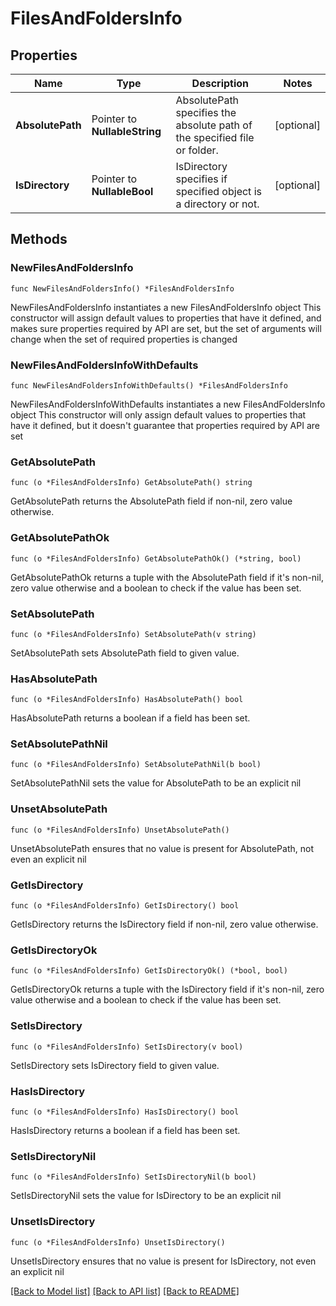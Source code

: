 # FilesAndFoldersInfo

## Properties

Name | Type | Description | Notes
------------ | ------------- | ------------- | -------------
**AbsolutePath** | Pointer to **NullableString** | AbsolutePath specifies the absolute path of the specified file or folder. | [optional] 
**IsDirectory** | Pointer to **NullableBool** | IsDirectory specifies if specified object is a directory or not. | [optional] 

## Methods

### NewFilesAndFoldersInfo

`func NewFilesAndFoldersInfo() *FilesAndFoldersInfo`

NewFilesAndFoldersInfo instantiates a new FilesAndFoldersInfo object
This constructor will assign default values to properties that have it defined,
and makes sure properties required by API are set, but the set of arguments
will change when the set of required properties is changed

### NewFilesAndFoldersInfoWithDefaults

`func NewFilesAndFoldersInfoWithDefaults() *FilesAndFoldersInfo`

NewFilesAndFoldersInfoWithDefaults instantiates a new FilesAndFoldersInfo object
This constructor will only assign default values to properties that have it defined,
but it doesn't guarantee that properties required by API are set

### GetAbsolutePath

`func (o *FilesAndFoldersInfo) GetAbsolutePath() string`

GetAbsolutePath returns the AbsolutePath field if non-nil, zero value otherwise.

### GetAbsolutePathOk

`func (o *FilesAndFoldersInfo) GetAbsolutePathOk() (*string, bool)`

GetAbsolutePathOk returns a tuple with the AbsolutePath field if it's non-nil, zero value otherwise
and a boolean to check if the value has been set.

### SetAbsolutePath

`func (o *FilesAndFoldersInfo) SetAbsolutePath(v string)`

SetAbsolutePath sets AbsolutePath field to given value.

### HasAbsolutePath

`func (o *FilesAndFoldersInfo) HasAbsolutePath() bool`

HasAbsolutePath returns a boolean if a field has been set.

### SetAbsolutePathNil

`func (o *FilesAndFoldersInfo) SetAbsolutePathNil(b bool)`

 SetAbsolutePathNil sets the value for AbsolutePath to be an explicit nil

### UnsetAbsolutePath
`func (o *FilesAndFoldersInfo) UnsetAbsolutePath()`

UnsetAbsolutePath ensures that no value is present for AbsolutePath, not even an explicit nil
### GetIsDirectory

`func (o *FilesAndFoldersInfo) GetIsDirectory() bool`

GetIsDirectory returns the IsDirectory field if non-nil, zero value otherwise.

### GetIsDirectoryOk

`func (o *FilesAndFoldersInfo) GetIsDirectoryOk() (*bool, bool)`

GetIsDirectoryOk returns a tuple with the IsDirectory field if it's non-nil, zero value otherwise
and a boolean to check if the value has been set.

### SetIsDirectory

`func (o *FilesAndFoldersInfo) SetIsDirectory(v bool)`

SetIsDirectory sets IsDirectory field to given value.

### HasIsDirectory

`func (o *FilesAndFoldersInfo) HasIsDirectory() bool`

HasIsDirectory returns a boolean if a field has been set.

### SetIsDirectoryNil

`func (o *FilesAndFoldersInfo) SetIsDirectoryNil(b bool)`

 SetIsDirectoryNil sets the value for IsDirectory to be an explicit nil

### UnsetIsDirectory
`func (o *FilesAndFoldersInfo) UnsetIsDirectory()`

UnsetIsDirectory ensures that no value is present for IsDirectory, not even an explicit nil

[[Back to Model list]](../README.md#documentation-for-models) [[Back to API list]](../README.md#documentation-for-api-endpoints) [[Back to README]](../README.md)


